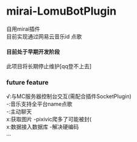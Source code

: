 # mirai-LomuBotPlugin
自用mirai插件    
目前实现通过网易云音乐id 点歌

#### 目前处于早期开发阶段
此项目将长期停止维护[qq登不上去]

### future feature
√:与MC服务器控制台交互(需配合插件SocketPlugin)        
 -:音乐支持全平台name点歌    
 -:主动聊天   
 x:获取图片 -pixivic爬多了可能被封(    
 x:数据接入数据库 -解决硬编码     
 ...   
